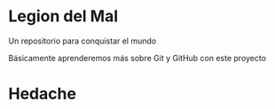 # Legion del Mal
Un repositorio para conquistar el mundo

Básicamente aprenderemos más sobre Git y GitHub con este proyecto


# Hedache